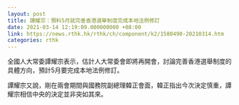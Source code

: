 ```yaml
---
layout: post
title: 譚耀宗：預料5月就完善香港選舉制度完成本地法例修訂
date: 2021-03-14 12:19:09.000000000 +08:00
link: https://news.rthk.hk/rthk/ch/component/k2/1580490-20210314.htm
categories: rthk
---
```


全國人大常委譚耀宗表示，估計人大常委會即將再開會，討論完善香港選舉制度的具體方向，預計5月要完成本地法例修訂。

譚耀宗又說，剛在兩會期間與國務院副總理韓正會面，韓正指出今次決定慎重，譚耀宗相信中央的決定並非突如其來。
